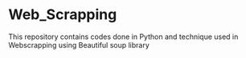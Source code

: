 # Web_Scrapping
This repository contains codes done in Python and technique used in Webscrapping using Beautiful soup library

